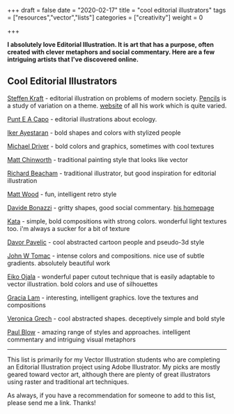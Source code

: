 +++
draft = false
date = "2020-02-17"
title = "cool editorial illustrators"
tags = ["resources","vector","lists"]
categories = ["creativity"]
weight = 0

+++

**I absolutely love Editorial Illustration. It is art that has a purpose, often created with clever metaphors and social commentary. Here are a few intriguing artists that I've discovered online.** 

<!--more-->

## Cool Editorial Illustrators

[Steffen Kraft](https://www.boredpanda.com/thoughtful-illustrations-iconeo-steffen-kraft) - editorial illustration on problems of modern society.  [Pencils](https://www.boredpanda.com/i-love-pencils/) is a study of variation on a theme.  [website](http://iconeo.de/) of all his work which is quite varied.

[Punt E A Capo](https://www.behance.net/gallery/85214267/Punt-e-a-Capo) - editorial illustrations about ecology.

[Iker Ayestaran](https://www.shannonassociates.com/ikerayestaran#url=26645) - bold shapes and colors with stylized people

[Michael Driver](http://folioart.co.uk/illustrator/michael-driver) - bold colors and graphics, sometimes with cool textures

[Matt Chinworth](http://www.chinworthillustration.com/) - traditional painting style that looks like vector

[Richard Beacham](http://www.richardbeacham.co.uk/editorial/) - traditional illustrator, but good inspiration for editorial illustration

[Matt Wood](http://mattwood.net/) - fun, intelligent retro style

[Davide Bonazzi](http://www.fubiz.net/en/2020/02/07/minimalist-illustrations-criticizing-society-2/) - gritty shapes, good social commentary. [his homepage](http://www.davidebonazzi.com/)

[Kata](http://www.kata-illustration.com/) - simple, bold compositions with strong colors. wonderful light textures too. i'm always a sucker for a bit of texture

[Davor Pavelic](https://www.davorpavelic.com/) - cool abstracted cartoon people and pseudo-3d style

[John W Tomac](http://work.johnwtomac.com/) - intense colors and compositions. nice use of subtle gradients. absolutely beautiful work

[Eiko Ojala](http://ploom.tv/) - wonderful paper cutout technique that is easily adaptable to vector illustration. bold colors and use of silhouettes

[Gracia Lam](https://www.gracialam.com/) - interesting, intelligent graphics. love the textures and compositions

[Veronica Grech](https://www.veronicagrech.com/) - cool abstracted shapes. deceptively simple and bold style

[Paul Blow](http://paulblow.com/news1/latest/) - amazing range of styles and approaches. intelligent commentary and intriguing visual metaphors

---

This list is primarily for my Vector Illustration students who are completing an Editorial Illustration project using Adobe Illustrator. My picks are mostly geared toward vector art, although there are plenty of great illustrators using raster and traditional art techniques. 

As always, if you have a recommendation for someone to add to this list, please send me a link. Thanks!




